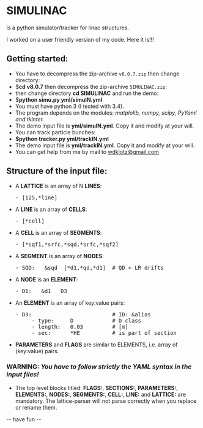 # SIMULINAC
Is a python simulator/tracker for linac structures.

I worked on a user friendly version of my code. Here it is!!!

## Getting started:
* You have to decompress the zip-archive `v8.0.7.zip` then change directory:
* $**cd v8.0.7** then decompress the zip-archive `SIMULINAC.zip`:
* then change directory **cd SIMULINAC** and run the demo:
* $**python simu.py yml/simuIN.yml**
* You must have python 3 (I tested with 3.4).
* The program depends on the modules: _matplolib, numpy, scipy, PyYaml and tkinter._
* The demo input file is **yml/simuIN.yml**. Copy it and modify at your will.
* You can track particle bunches:
* **$python tracker.py yml/trackIN.yml**
* The demo input file is **yml/trackIN.yml**. Copy it and modify at your will.
* You can get help from me by mail to wdklotz@gmail.com
## Structure of the input file:
* A **LATTICE** is an array of N **LINES**:
  <pre>- [125,*line]</pre>
* A **LINE** is an array of **CELLS**:
  <pre>- [*cell]</pre>
*  A **CELL** is an array of **SEGMENTS**:
   <pre>- [*sqf1,*srfc,*sqd,*srfc,*sqf2]</pre>
* A **SEGMENT** is an array of **NODES**: 
  <pre>- SQD:   &sqd  [*d1,*qd,*d1]  # QD + LR drifts</pre>
* A **NODE** is an **ELEMENT**: 
  <pre>- D1:   &d1   D3</pre>
* An **ELEMENT** is an array of key:value pairs:     
  <pre>- D3:                         # ID: &alias
       - type:     D            # D class
       - length:   0.03         # [m]
       - sec:      *HE          # is part of section</pre>
* **PARAMETERS** and **FLAGS** are similar to ELEMENTS, i.e. array of (key:value) pairs.

### WARNING: _You have to follow strictly the YAML syntax in the input files!_
* The top level blocks titled: **FLAGS:**, **SECTIONS:**, **PARAMETERS:**, **ELEMENTS:**, **NODES:**, **SEGMENTS:**, **CELL:**, **LINE:** and **LATTICE:** are mandatory. The lattice-parser will not parse correctly when you replace or rename them.

-- have fun --
